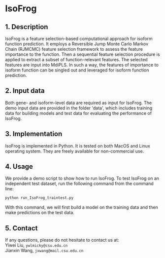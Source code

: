 # IsoFrog
## 1. Description
IsoFrog is a feature selection-based computational approach for isoform function prediction. It employs a Reversible Jump Monte Carlo Markov Chain (RJMCMC) feature selection framework to assess the feature importance to the function. Then a sequential feature selection procedure is applied to extract a subset of function-relevant features. The selected features are input into MdiPLS. In such a way, the features of importance to isoform function can be singled out and leveraged for isoform function prediction.


## 2. Input data
Both gene- and isoform-level data are required as input for IsoFrog. The demo input data are provided in the folder 'data', which includes training data for building models and test data for evaluating the performance of IsoFrog.


## 3. Implementation
IsoFrog is implemented in Python. It is tested on both MacOS and Linux operating system. They are freely available for non-commercial use.


## 4. Usage
We provide a demo script to show how to run IsoFrog. To test IsoFrog on an independent test dataset, run the following command from the command line:

```bash
python run_IsoFrog_traintest.py
```

With this command, we will first build a model on the training data and then make predictions on the test data.


## 5. Contact
If any questions, please do not hesitate to contact us at:
<br>
Yiwei Liu, `ywlmicky@csu.edu.cn`
<br>
Jianxin Wang, `jxwang@mail.csu.edu.cn`

